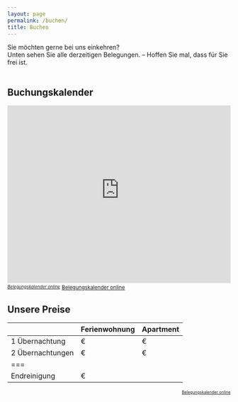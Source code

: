 ```yaml
---
layout: page
permalink: /buchen/
title: Buchen
---
```


Sie möchten gerne bei uns einkehren?\
Unten sehen Sie alle derzeitigen Belegungen. – Hoffen Sie mal, dass für Sie frei ist.
<br/>
<br/>

## Buchungskalender
<iframe width="100%" height="400" frameborder="0" loading="eager" referrerpolicy="no-referrer-when-downgrade" src="https://api.belegungskalender-kostenlos.de/kalender.php?   kid=42801" title="Belegungskalender"><p>Ihr Browser kann das Kalender-Frame leider nicht anzeigen. Um den Kalender zu sehen klicken Sie bitte hier: <a href="https://api.belegungskalender-kostenlos.de/kalender.php?kid=42801">https://api.belegungskalender-kostenlos.de/kalender.php?kid=42801</a></p></iframe>
<sup class="align-right"><sub><em><a href="https://www.belegungskalender-kostenlos.de/" target="_blank" rel="nofollow">Belegungskalender online</a></em></sub></sup>
<small class="align-right"><a href="https://www.belegungskalender-kostenlos.de/" target="_blank" rel="nofollow">Belegungskalender online</a></small>

## Unsere Preise

|  | Ferienwohnung | Apartment
|:-|:-|:-
| 1 Übernachtung | € | €
| 2 Übernachtungen | € | €
|===
| Endreinigung | € 

<p style="font-size:9px; text-align:right"><a href="https://www.belegungskalender-kostenlos.de/" rel="nofollow">Belegungskalender online</a></p>


<!-- BEISPIEL-TABELLE

| Default aligned | Left aligned | Center aligned | Right aligned
|-|:-|:-:|-:
| First body part | Second cell | Third cell | fourth cell
| Second line |foo | **strong** | baz
| Third line |quux | baz | bar
|---
| Second body
| 2 line
|===
| Footer row

-->
